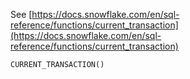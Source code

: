 See [https://docs.snowflake.com/en/sql-reference/functions/current_transaction](https://docs.snowflake.com/en/sql-reference/functions/current_transaction)
```
CURRENT_TRANSACTION()
```

